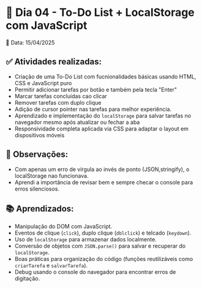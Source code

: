 # 📒 Dia 04 - To-Do List + LocalStorage com JavaScript

📅 Data: 15/04/2025

## ✅ Atividades realizadas:
- Criação de uma To-Do List com fucnionalidades básicas usando HTML, CSS e JavaScript puro
- Permitir adicionar tarefas por botão e também pela tecla "Enter"
- Marcar tarefas concluídas cao clicar
- Remover tarefas com duplo clique
- Adição de cursor pointer nas tarefas para melhor experiência.
- Aprendizado e implementação do `localStorage` para salvar tarefas no navegador mesmo após atualizar ou fechar a aba
- Responsividade completa aplicada via CSS para adaptar o layout em dispositivos móveis

## 💭 Observações:
- Com apenas um erro de vírgula ao invés de ponto (JSON,stringify), o localStorage nao funcionava.
- Aprendi a importância de revisar bem e sempre checar o console para erros silenciosos.

## 📚 Aprendizados:
- Manipulação do DOM com JavaScript.
- Eventos de clique (`click`), duplo clique (`dblclick`) e telcado (`keydown`).
- Uso de `localStorage` para armazenar dados localmente.
- Conversão de objetos com `JSON.parse()` para salvar e recuperar do `localStorage`.
- Boas práticas para organização do código (funções reutilizáveis como `criarTarefa` e `salvarTarefa`).
- Debug usando o console do navegador para encontrar erros de digitação.